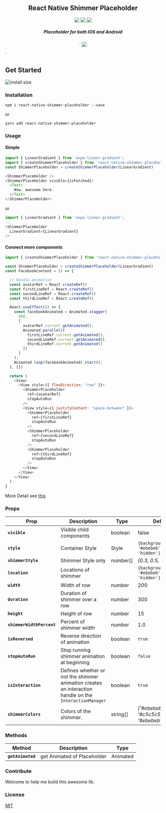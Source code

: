 
<h2 align="center">
  React Native Shimmer Placeholder
</h2>
<p align="center">
  <a href="https://www.npmjs.com/package/react-native-shimmer-placeholder"><img src="https://img.shields.io/npm/v/react-native-shimmer-placeholder.svg?style=flat-square"></a>
  <a href="https://www.npmjs.com/package/react-native-shimmer-placeholder"><img src="https://img.shields.io/npm/dm/react-native-shimmer-placeholder.svg?style=flat-square"></a>
  <a href="https://packagephobia.now.sh/badge?p=react-native-shimmer-placeholder@1.0.29"><img src="https://packagephobia.now.sh/badge?p=react-native-shimmer-placeholder@1.0.29"></a>
</p>
<h5 align="center">
Placeholder for both IOS and Android
</h5>

<p align="center">`
<img src="https://github.com/tomzaku/react-native-shimmer-placeholder/blob/master/example.gif?raw=true">
</p>`
<!-- <p align="center">
<img src="https://github.com/tomzaku/react-native-shimmer-placeholder/blob/master/example2.gif?raw=true">
</p> -->

## Get Started
![install size](https://packagephobia.now.sh/badge?p=react-native-shimmer-placeholder@1.0.29)

### Installation

`npm i react-native-shimmer-placeholder --save`

or

`yarn add react-native-shimmer-placeholder`


### Usage

#### Simple
``` js
import { LinearGradient } from 'expo-linear-gradient';
import { createShimmerPlaceholder } from 'react-native-shimmer-placeholder'
const ShimmerPlaceholder = createShimmerPlaceholder(LinearGradient)

<ShimmerPlaceHolder />
<ShimmerPlaceHolder visible={isFetched}>
  <Text>
    Wow, awesome here.
  </Text>
</ShimmerPlaceHolder>

```
or
``` js
import { LinearGradient } from 'expo-linear-gradient';
...
<ShimmerPlaceHolder
  LinearGradient={LinearGradient}
/>

```

#### Connect more components

``` js
import { createShimmerPlaceholder } from 'react-native-shimmer-placeholder'

const ShimmerPlaceholder = createShimmerPlaceholder(LinearGradient)
const FacebookContent = () => {

  // Handle animation
  const avatarRef = React.createRef()
  const firstLineRef = React.createRef()
  const secondLineRef = React.createRef()
  const thirdLineRef = React.createRef()

  React.useEffect(() => {
    const facebookAnimated = Animated.stagger(
      400,
      [
        avatarRef.current.getAnimated(),
        Animated.parallel([
          firstLineRef.current.getAnimated(),
          secondLineRef.current.getAnimated(),
          thirdLineRef.current.getAnimated()
        ])
      ]
    );
    Animated.loop(facebookAnimated).start();
  }, [])

  return (
    <View>
      <View style={{ flexDirection: "row" }}>
        <ShimmerPlaceholder
          ref={avatarRef}
          stopAutoRun
        />
        <View style={{ justifyContent: "space-between" }}>
          <ShimmerPlaceholder
            ref={firstLineRef}
            stopAutoRun
          />
          <ShimmerPlaceholder
            ref={secondLineRef}
            stopAutoRun
          />
          <ShimmerPlaceholder
            ref={thirdLineRef}
            stopAutoRun
          />
        </View>
      </View>
    </View>
  )
}
```

More Detail see [this](https://github.com/tomzaku/react-native-shimmer-placeholder/blob/master/example/App.js)

### Props

| Prop                      | Description                                                                                            | Type     | Default                                           |
| ------------------------- | ------------------------------------------------------------------------------------------------------ | -------- | ------------------------------------------------- |
| **`visible`**             | Visible child components                                                                               | boolean  | false                                             |
| **`style`**               | Container Style                                                                                        | Style    | `{backgroundColor: '#ebebeb',overflow: 'hidden'}` |
| **`shimmerStyle`**        | Shimmer Style only                                                                                     | number[] | *[0.3, 0.5, 0.7]*                                 |
| **`location`**            | Locations of shimmer                                                                                   |          | `{backgroundColor: '#ebebeb',overflow: 'hidden'}` |
| **`width`**               | Width of row                                                                                           | number   | 200                                               |
| **`duration`**            | Duration of shimmer over a row                                                                         | number   | 300                                               |
| **`height`**              | Height of row                                                                                          | number   | 15                                                |
| **`shimmerWidthPercent`** | Percent of shimmer width                                                                               | number   | 1.0                                               |
| **`isReversed`**          | Reverse direction of animation                                                                         | boolean  | `true`                                            |
| **`stopAutoRun`**         | Stop running shimmer animation at beginning                                                            | boolean  | `false`                                           |
| **`isInteraction`**       | Defines whether or not the shimmer animation creates an interaction handle on the `InteractionManager` | boolean  | `true`                                            |
| **`shimmerColors`**       | Colors of the shimmer.                                                                                 | string[] | *['#ebebeb', '#c5c5c5', '#ebebeb']*               |

### Methods
| Method            | Description                 | Type     |
| ----------------- | --------------------------- | -------- |
| **`getAnimated`** | get Animated of Placeholder | Animated |

### Contribute

Welcome to help me build this awesome lib.

### License

[MIT](https://github.com/tomzaku/react-native-shimmer-placeholder/blob/master/LICENSE)
